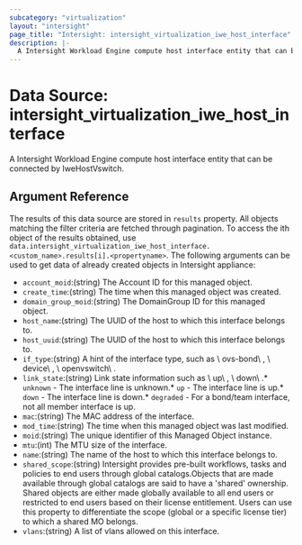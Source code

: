 ```yaml
---
subcategory: "virtualization"
layout: "intersight"
page_title: "Intersight: intersight_virtualization_iwe_host_interface"
description: |-
  A Intersight Workload Engine compute host interface entity that can be connected by IweHostVswitch.
---
```


# Data Source: intersight_virtualization_iwe_host_interface
A Intersight Workload Engine compute host interface entity that can be connected by IweHostVswitch.
## Argument Reference
The results of this data source are stored in `results` property.
All objects matching the filter criteria are fetched through pagination.
To access the ith object of the results obtained, use `data.intersight_virtualization_iwe_host_interface.<custom_name>.results[i].<propertyname>`.
The following arguments can be used to get data of already created objects in Intersight appliance:
* `account_moid`:(string) The Account ID for this managed object. 
* `create_time`:(string) The time when this managed object was created. 
* `domain_group_moid`:(string) The DomainGroup ID for this managed object. 
* `host_name`:(string) The UUID of the host to which this interface belongs to. 
* `host_uuid`:(string) The UUID of the host to which this interface belongs to. 
* `if_type`:(string) A hint of the interface type, such as \ ovs-bond\ , \ device\ , \ openvswitch\ . 
* `link_state`:(string) Link state information such as \ up\ , \ down\ .* `unknown` - The interface line is unknown.* `up` - The interface line is up.* `down` - The interface line is down.* `degraded` - For a bond/team interface, not all member interface is up. 
* `mac`:(string) The MAC address of the interface. 
* `mod_time`:(string) The time when this managed object was last modified. 
* `moid`:(string) The unique identifier of this Managed Object instance. 
* `mtu`:(int) The MTU size of the interface. 
* `name`:(string) The name of the host to which this interface belongs to. 
* `shared_scope`:(string) Intersight provides pre-built workflows, tasks and policies to end users through global catalogs.Objects that are made available through global catalogs are said to have a 'shared' ownership. Shared objects are either made globally available to all end users or restricted to end users based on their license entitlement. Users can use this property to differentiate the scope (global or a specific license tier) to which a shared MO belongs. 
* `vlans`:(string) A list of vlans allowed on this interface. 
 